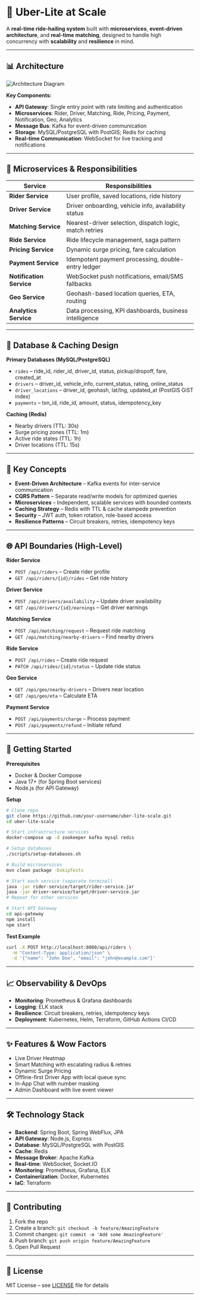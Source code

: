 

# 🚖 Uber-Lite at Scale

A **real-time ride-hailing system** built with **microservices**, **event-driven architecture**, and **real-time matching**, designed to handle high concurrency with **scalability** and **resilience** in mind.

---

## 📊 Architecture

![Architecture Diagram](https://github.com/user-attachments/assets/ff7f95ae-2777-4cca-a7cc-baac6413432b)

**Key Components:**

* **API Gateway**: Single entry point with rate limiting and authentication
* **Microservices**: Rider, Driver, Matching, Ride, Pricing, Payment, Notification, Geo, Analytics
* **Message Bus**: Kafka for event-driven communication
* **Storage**: MySQL/PostgreSQL with PostGIS; Redis for caching
* **Real-time Communication**: WebSocket for live tracking and notifications

---

## 🔧 Microservices & Responsibilities

| Service                  | Responsibilities                                        |
| ------------------------ | ------------------------------------------------------- |
| **Rider Service**        | User profile, saved locations, ride history             |
| **Driver Service**       | Driver onboarding, vehicle info, availability status    |
| **Matching Service**     | Nearest-driver selection, dispatch logic, match retries |
| **Ride Service**         | Ride lifecycle management, saga pattern                 |
| **Pricing Service**      | Dynamic surge pricing, fare calculation                 |
| **Payment Service**      | Idempotent payment processing, double-entry ledger      |
| **Notification Service** | WebSocket push notifications, email/SMS fallbacks       |
| **Geo Service**          | Geohash-based location queries, ETA, routing            |
| **Analytics Service**    | Data processing, KPI dashboards, business intelligence  |

---

## 💾 Database & Caching Design

**Primary Databases (MySQL/PostgreSQL)**

* `rides` – ride\_id, rider\_id, driver\_id, status, pickup/dropoff, fare, created\_at
* `drivers` – driver\_id, vehicle\_info, current\_status, rating, online\_status
* `driver_locations` – driver\_id, geohash, lat/lng, updated\_at (PostGIS GiST index)
* `payments` – txn\_id, ride\_id, amount, status, idempotency\_key

**Caching (Redis)**

* Nearby drivers (TTL: 30s)
* Surge pricing zones (TTL: 1m)
* Active ride states (TTL: 1h)
* Driver locations (TTL: 15s)

---

## 🧠 Key Concepts

* **Event-Driven Architecture** – Kafka events for inter-service communication
* **CQRS Pattern** – Separate read/write models for optimized queries
* **Microservices** – Independent, scalable services with bounded contexts
* **Caching Strategy** – Redis with TTL & cache stampede prevention
* **Security** – JWT auth, token rotation, role-based access
* **Resilience Patterns** – Circuit breakers, retries, idempotency keys

---

## 🌐 API Boundaries (High-Level)

**Rider Service**

* `POST /api/riders` – Create rider profile
* `GET /api/riders/{id}/rides` – Get ride history

**Driver Service**

* `POST /api/drivers/availability` – Update driver availability
* `GET /api/drivers/{id}/earnings` – Get driver earnings

**Matching Service**

* `POST /api/matching/request` – Request ride matching
* `GET /api/matching/nearby-drivers` – Find nearby drivers

**Ride Service**

* `POST /api/rides` – Create ride request
* `PATCH /api/rides/{id}/status` – Update ride status

**Geo Service**

* `GET /api/geo/nearby-drivers` – Drivers near location
* `GET /api/geo/eta` – Calculate ETA

**Payment Service**

* `POST /api/payments/charge` – Process payment
* `POST /api/payments/refund` – Initiate refund

---

## 🚀 Getting Started

**Prerequisites**

* Docker & Docker Compose
* Java 17+ (for Spring Boot services)
* Node.js (for API Gateway)

**Setup**

```bash
# Clone repo
git clone https://github.com/your-username/uber-lite-scale.git
cd uber-lite-scale

# Start infrastructure services
docker-compose up -d zookeeper kafka mysql redis

# Setup databases
./scripts/setup-databases.sh

# Build microservices
mvn clean package -DskipTests

# Start each service (separate terminal)
java -jar rider-service/target/rider-service.jar
java -jar driver-service/target/driver-service.jar
# Repeat for other services

# Start API Gateway
cd api-gateway
npm install
npm start
```

**Test Example**

```bash
curl -X POST http://localhost:8080/api/riders \
  -H "Content-Type: application/json" \
  -d '{"name": "John Doe", "email": "john@example.com"}'
```

---

## 📈 Observability & DevOps

* **Monitoring**: Prometheus & Grafana dashboards
* **Logging**: ELK stack
* **Resilience**: Circuit breakers, retries, idempotency keys
* **Deployment**: Kubernetes, Helm, Terraform, GitHub Actions CI/CD

---

## ✨ Features & Wow Factors

* Live Driver Heatmap
* Smart Matching with escalating radius & retries
* Dynamic Surge Pricing
* Offline-first Driver App with local queue sync
* In-App Chat with number masking
* Admin Dashboard with live event viewer

---

## 🛠️ Technology Stack

* **Backend**: Spring Boot, Spring WebFlux, JPA
* **API Gateway**: Node.js, Express
* **Database**: MySQL/PostgreSQL with PostGIS
* **Cache**: Redis
* **Message Broker**: Apache Kafka
* **Real-time**: WebSocket, Socket.IO
* **Monitoring**: Prometheus, Grafana, ELK
* **Containerization**: Docker, Kubernetes
* **IaC**: Terraform

---

## 🤝 Contributing

1. Fork the repo
2. Create a branch: `git checkout -b feature/AmazingFeature`
3. Commit changes: `git commit -m 'Add some AmazingFeature'`
4. Push branch: `git push origin feature/AmazingFeature`
5. Open Pull Request

---

## 📝 License

MIT License – see [LICENSE](LICENSE) file for details

---


